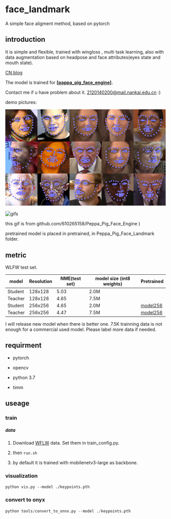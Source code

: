 # face_landmark

A simple face aligment method, based on pytorch


## introduction


It is simple and flexible, trained with wingloss , multi task learning, also with data augmentation based on headpose and face attributes(eyes state and mouth state).

[CN blog](https://blog.csdn.net/qq_35606924/article/details/99711208)

The model is trained for **[[pappa_pig_face_engine]](https://github.com/610265158/Peppa_Pig_Face_Engine).**

Contact me if u have problem about it. 2120140200@mail.nankai.edu.cn :)

demo pictures:

![samples](https://github.com/610265158/face_landmark/blob/master/figures/tmp_screenshot_18.08.20192.png)

![gifs](https://github.com/610265158/Peppa_Pig_Face_Engine/blob/master/figure/sample.gif)

this gif is from github.com/610265158/Peppa_Pig_Face_Engine )

pretrained model is placed in pretrained, in Peppa_Pig_Face_Landmark folder.



## metric

WLFW test set.

| model   | Resolution | NME(test set) | model size (int8 weights) | Pretrained                                                   |
| ------- | ---------- | ------------- | ------------------------- | ------------------------------------------------------------ |
| Student | 128x128    | 5.03          | 2.0M                      |                                                              |
| Teacher | 128x128    | 4.65          | 7.5M                      |                                                              |
| Student | 256x256    | 4.65          | 2.0M                      | [model256](https://drive.google.com/drive/folders/1JFVrbMx07PwL47dFlUSZ1tAMcVxVmJXo?usp=share_link) |
| Teacher | 256x256    | 4.47          | 7.5M                      | [model256](https://drive.google.com/drive/folders/1JFVrbMx07PwL47dFlUSZ1tAMcVxVmJXo?usp=share_link) |



I will release new model when there is better one. 7.5K trainning data is not enough for a commercial used model. Please label more data if needed.

## requirment

+ pytorch

+ opencv

+ python 3.7

+ timm

  

## useage

### train

##### data

1. Download [WFLW](https://wywu.github.io/projects/LAB/WFLW.html) data. Set them in train_config.py.
3. then  `run.sh`

4. by default it is trained with mobilenetv3-large as backbone.

### visualization

```
python vis.py --model ./keypoints.pth
```



### convert to onyx

``` python
python tools/convert_to_onnx.py --model ./keypoints.pth
```



